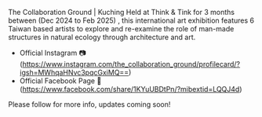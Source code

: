 The Collaboration Ground | Kuching
Held at Think & Tink for 3 months between (Dec 2024 to Feb 2025) , this international art exhibition features 6 Taiwan based artists to explore and re-examine the role of man-made structures in natural ecology through architecture and art.

- Official Instagram  📷
(https://www.instagram.com/the_collaboration_ground/profilecard/?igsh=MWhqaHNvc3pqcGxiMQ==)
- Official Facebook Page 📄
(https://www.facebook.com/share/1KYuUBDtPn/?mibextid=LQQJ4d)

Please follow for more info, updates coming soon!
